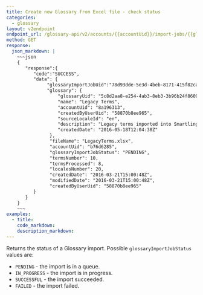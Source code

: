 ```yaml
---
title: Create new Glossary from Excel file - check status
categories:
  - glossary
layout: v2endpoint
endpoint_url: /glossary-api/v2/accounts/{{accountUid}}/import-jobs/{{glossaryImportJobUid}}
method: GET
response:
  json_markdown: |
    ~~~json
    {
       "response":{
          "code":"SUCCESS",
          "data": {
               "glossaryImportJobUid":"78d93dde-5e3d-4beb-8171-415f82ca2c7b",
               "glossary": {
                   "glossaryUid": "5c8d2aa8-e254-4ab3-8eb3-3b96b24f8609",
                   "name": "Legacy Terms",
                   "accountUid": "8a196313",
                   "createdByUserUid": "58870b8ee965",
                   "sourceLocaleId": "en",
                   "description": "Legacy terms imported into Smartling.",
                   "createdDate": "2016-05-18T12:04:38Z"
                },
                "fileName": "LegacyTerms.xlsx",
                "accountUid": "b76d6285",
                "glossaryImportJobStatus": "PENDING",
                "termsNumber": 10,
                "termsProcessed": 8,
                "localesNumber": 20,
                "createdDate": "2016-03-21T15:00:48Z",
                "modifiedDate": "2016-03-21T15:00:48Z",
                "createdByUserUid": "58870b8ee965"
          }
       }
    }
    ~~~
examples:
  - title:
    code_markdown:
    description_markdown:
---
```


Returns the status of a Glossary import. Possible `glossaryImportJobStatus` values are:
 
 * `PENDING` - the import is in a queue.
 * `IN_PROGRESS` - the import is in progress.
 * `SUCCESSFUL` - the import succeeded.
 * `FAILED` - the import failed.
